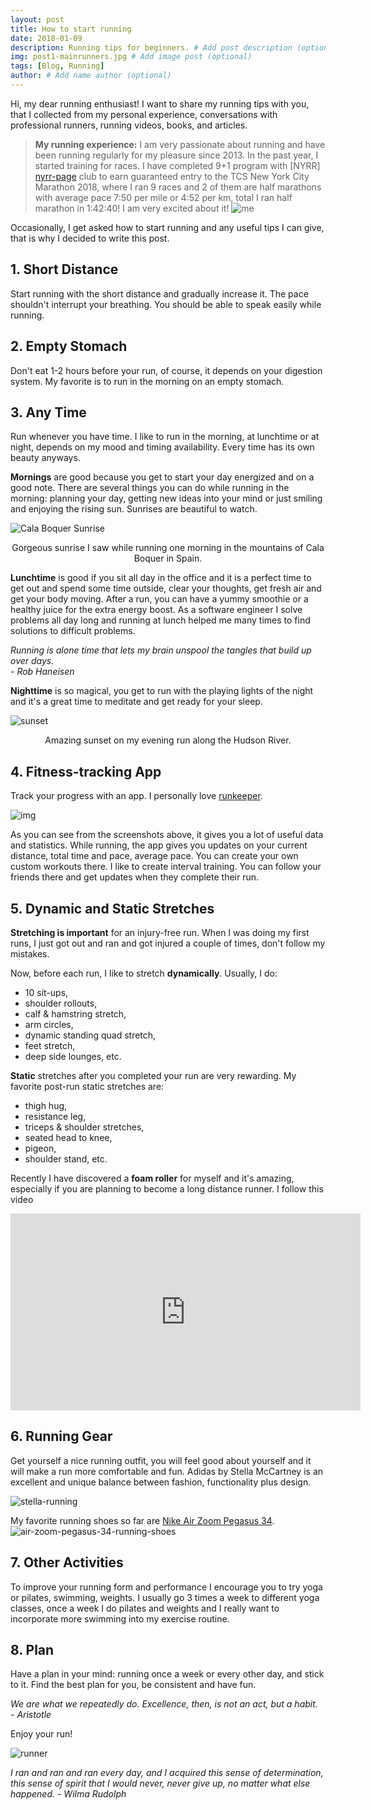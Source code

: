 ```yaml
---
layout: post
title: How to start running
date: 2018-01-09
description: Running tips for beginners. # Add post description (optional)
img: post1-mainrunners.jpg # Add image post (optional)
tags: [Blog, Running]
author: # Add name author (optional)
---
```


Hi, my dear running enthusiast!
I want to share my running tips with you, that I collected from my personal experience, conversations with professional runners, running videos, books, and articles. 

>**My running experience:**
I am very passionate about running and have been running regularly for my pleasure since 2013. In the past year, I started training for races. I have completed 9+1 program with [NYRR] [nyrr-page] club to earn guaranteed entry to the TCS New York City Marathon 2018, where I ran 9 races and 2 of them are half marathons with average pace 7:50 per mile or 4:52 per km, total I ran half marathon in 1:42:40! I am very excited about it!
![me][me-image]

Occasionally, I get asked how to start running and any useful tips I can give, that is why I decided to write this post. 

## 1\. Short Distance

Start running with the short distance and gradually increase it. The pace shouldn't interrupt your breathing. You should be able to speak easily while running.

## 2\. Empty Stomach

Don't eat 1-2 hours before your run, of course, it depends on your digestion system. My favorite is to run in the morning on an empty stomach.  

## 3\. Any Time 

Run whenever you have time. I like to run in the morning, at lunchtime or at night, depends on my mood and timing availability. Every time has its own beauty anyways.

**Mornings** are good because you get to start your day energized and on a good note. There are several things you can do while running in the morning: planning your day, getting new ideas into your mind or just smiling and enjoying the rising sun.  Sunrises are beautiful to watch.
    
![Cala Boquer Sunrise][sunrise-image] 
<center>Gorgeous sunrise I saw while running one morning in the mountains of Cala Boquer in Spain.</center>    

**Lunchtime** is good if you sit all day in the office and it is a perfect time to get out and spend some time outside, clear your thoughts, get fresh air and get your body moving. After a run, you can have a yummy smoothie or a healthy juice for the extra energy boost. As a software engineer I solve problems all day long and running at lunch helped me many times to find solutions to difficult problems.

<i class="fa fa-quote-left fa-2x fa-pull-left fa-border"></i>*Running is alone time that lets my brain unspool the tangles that build up over days.<br> - Rob Haneisen*

**Nighttime** is so magical, you get to run with the playing lights of the night and it's a great time to meditate and get ready for your sleep.

![sunset][sunset-image]
<center>Amazing sunset on my evening run along the Hudson River.</center>

## 4\. Fitness-tracking App

Track your progress with an app. I personally love [runkeeper][runkeeper-page].

![img][runkeeper-image]

As you can see from the screenshots above, it gives you a lot of useful data and statistics. While running, the app gives you updates on your current distance, total time and pace, average pace. You can create your own custom workouts there. I like to create interval training. You can follow your friends there and get updates when they complete their run.

## 5\. Dynamic and Static Stretches

**Stretching is important** for an injury-free run. When I was doing my first runs, I just got out and ran and got injured a couple of times, don't follow my mistakes. 

Now, before each run, I like to stretch **dynamically**. Usually, I do: 

* 10 sit-ups, 
* shoulder rollouts, 
* calf & hamstring stretch,
* arm circles, 
* dynamic standing quad stretch,
* feet stretch,
* deep side lounges, etc.

**Static** stretches after you completed your run are very rewarding. My favorite post-run static stretches are:

* thigh hug,
* resistance leg,
* triceps & shoulder stretches,
* seated head to knee,
* pigeon,
* shoulder stand, etc.

Recently I have discovered a **foam roller** for myself and it's amazing, especially if you are planning to become a long distance runner. I follow this video 
<iframe width="560" height="315" src="https://www.youtube.com/embed/khC5J1lkC7s?start=40" frameborder="0" allow="autoplay; encrypted-media" allowfullscreen></iframe>

## 6\. Running Gear

Get yourself a nice running outfit, you will feel good about yourself and it will make a run more comfortable and fun. Adidas by Stella McCartney is an excellent and unique balance between fashion, functionality plus design.

![stella-running][stella-running-image]

My favorite running shoes so far are [Nike Air Zoom Pegasus 34][nike-shoes-page].
![air-zoom-pegasus-34-running-shoes][air-zoom-pegasus-34-image]


## 7\. Other Activities

To improve your running form and performance I encourage you to try yoga or pilates, swimming, weights. I usually go 3 times a week to different yoga classes, once a week I do pilates and weights and I really want to incorporate more swimming into my exercise routine. 

## 8\. Plan

Have a plan in your mind: running once a week or every other day, and stick to it. Find the best plan for you, be consistent and have fun. 

<i class="fa fa-quote-left fa-2x fa-2x fa-pull-left fa-border"></i>*We are what we repeatedly do. Excellence, then, is not an act, but a habit.<br> - Aristotle*

Enjoy your run! 

![runner][runner-image]

<i class="fa fa-quote-left fa-2x fa-2x fa-pull-left fa-border"></i>*I ran and ran and ran every day, and I acquired this sense of determination, this sense of spirit that I would never, never give up, no matter what else happened. - Wilma Rudolph*


[runkeeper-image]: /assets/img/post1-runkeeper.jpg
[me-image]: /assets/img/post1-mehalfmarathon.jpg
[runner-image]: /assets/img/post1-b&wrunner.jpg
[sunrise-image]: /assets/img/post1-sunrise.jpg
[sunset-image]: /assets/img/post1-sunset.jpg
[air-zoom-pegasus-34-image]: /assets/img/post1-airzoompegasus34.jpg
[stella-running-image]: /assets/img/post1-stellarunning.jpg
[runkeeper-page]: https://runkeeper.com 
[nyrr-page]: http://www.nyrr.org/join-and-give/become-a-member/run-9-give-1unkeeper.com 
[nyrr-page]: http://www.nyrr.org/join-and-give/become-a-member/run-9-give-1
[nike-shoes-page]: https://www.nike.com/t/air-zoom-pegasus-34-womens-running-shoe-0oKp2X/880560-407